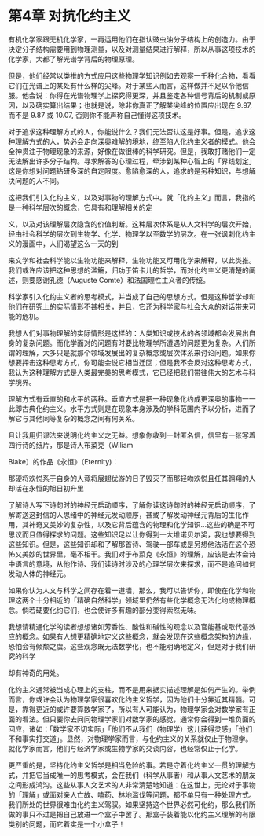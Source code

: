 # 第4章 对抗化约主义

有机化学家跟无机化学家，一再运用他们在指认豉虫油分子结构上的创造力。由于决定分子结构需要用到物理测量，以及对测量结果进行解释，所以从事这项技术的化学家，大都了解光谱学背后的物理原理。

但是，他们经常以类推的方式应用这些物理学知识例如去观察一千种化合物，看看它们在光谱上的某处有什么样的尖峰。对于某些人而言，这样做并不足以令他信服。他会说：你得在光谱物理学上探究得更深，并且鉴定各种信号背后的机制或原因，以及确实算出结果；也就是说，除非你真正了解某尖峰的位置应出现在 9.97, 而不是 9.87 或 10.07, 否则你不能声称自己懂得这项技术。






对于追求这种理解方式的人，你能说什么？我们无法否认这是好事。但是，追求这种理解方式的人，势必会走向深奥难解的境地，终至陷人化约主义者的模式。他会全神贯注于物理现象的来源，好像在做很棒的科学研究。但是，我敢打赌他们一定无法解出许多分子结构。寻求解答的心理过程，牵涉到某种心智上的「界线划定」这是你想对问题钻研多深的自定限度。愈陷愈深的人，追求的是另种知识，与想解决问题的人不同。

这把我们引入化约主义，以及对事物的理解方式中。就「化约主义」而言，我指的是一种科学层次的概念，它具有和理解相关的定

义，以及对该理解层次隐含的价值判断。这种层次体系是从人文科学的层次开始，经由社会科学的层次到生物学、化学、物理学以至数学的层次。在一张讽刺化约主义的漫画中，人们渴望这么一天的到

来文学和社会科学能以生物功能来解释，生物功能又可用化学来解释，以此类推。我们或许应该把这种思想的滥觞，归功于笛卡儿的哲学，而对化约主义更清楚的阐述，则要感谢孔德（Auguste Comte）和法国理性主义者的传统。

科学家引入化约主义者的思考模式，并当成了自己的思想方式。但是这种哲学却和他们在研究上的实际情形不甚相关，并且，它还为科学家与社会大众的对话带来可能的危机。

我想人们对事物理解的实际情形是这样的：人类知识或技术的各领域都会发展出自身的复杂问题。而化学面对的问题有时要比物理学所遭遇的问题更为复杂。人们所谓的理解，大多只是就那个领域发展出的复杂概念或层次体系来讨论问题。如果你想要抨击这种思考方式，你可能会说它相当迁回；但是我不会反对这种思考方式，我认为这种理解方式是人类最完美的思考模式，它已经把我们带往伟大的艺术与科学境界。

理解方式有垂直的和水平的两种。垂直方式是把一种现象化约成更深奥的事物一一此即古典化约主义。水平方式则是在现象本身涉及的学科范围内予以分析，进而了解它与其他同等复杂的概念之间有何关系。

且让我用归谬法来说明化约主义之无益。想象你收到一封匿名信，信里有一张写着四行诗的纸片，那是诗人布菜克（Wiliam

Blake）的作品《永恒》（Eternity)：

那硬将欢悦系于自身的人竟将展翅优游的日子毁灭了而那轻吻欢悦且任其翱翔的人却活在永恒的旭日初升里

了解诗人写下诗句时的神经元启动顺序，了解你读这诗句时的神经元启动顺序，了解寄送这封信的人思绪中的神经元发动顺序，甚或了解发动神经元背后的生化作用，其神奇又美妙的复杂性，以及它背后蕴含的物理和化学知识…这些的确是不可思议而且值得探求的问题。这些知识足以让你得到一大堆诺贝尔奖，我也想要得到这些知识。但是，这些知识却和了解那首诗、驾驶一部车或是另想他法活在这个恐怖又美妙的世界里，毫不相干。我们对于布菜克《永恒》的理解，应该是去体会诗中语言的意境，从他作诗、我们读诗时涉及的心理学层次来探求，而不是追问如何发动人体的神经元。

如果你认为人文与科学之间存在着一道墙，那么，我可以告诉你，即使在化学和物理这两个十分相近的「精确自然科学」领域里仍然有些化学概念无法化约成物理概念。倘若硬要化约它们，也会使许多有趣的部分变得索然无味。

我想请精通化学的读者想想诸如芳香性、酸性和碱性的观念以及官能基或取代基效应的概念。如果有人想更精确地定义这些概念，就会发现在这些概念架构的边缘，恐怕会有倾颓之虞。这些观念既无法数学化，也不能明确地定义，但是对于我们研究的科学

却有神奇的用处。

化约主义通常被当成心理上的支柱，而不是用来据实描述理解是如何产生的。举例而言，你或许会认为物理学家很喜欢化约主义哲学，因为他们十分靠近其精髓。可是，靠得更近的或许要算数学家了，所以有人可能认为，物理学家会对数学家有正面的看法。但只要你去问问物理学家们对数学家的感觉，通常你会得到一堆负面的回应，诸如：「数学家不切实际」「他们不从我们（物理学）这儿获得灵感」「他们不和事实打交道」。显然，对物理学家而言，与化约主义的关系就仅止于物理学。就化学家而言，他们与经济学家或生物学家的交谈内容，也经常仅止于化学。

更严重的是，坚持化约主义哲学是相当危险的事。若是守着化约主义一贯的理解方式，并把它当成唯一的思考模式，会在我们（科学从事者）和从事人文艺术的朋友之间形成鸿沟。这些从事人文艺术的人非常清楚地知道：在这世上，无论对于事物的「理解」或面对亲人亡故、嗑药、林地滥伐等问题，都不单只有一种处理方式。我们所处的世界很难由化约主义驾驭。如果坚持这个世界必然可化约，那么我们所做的事只不过是把自己放进一个盒子中罢了。那盒子装着能以化约主义理解的有限类别的问题，而它着实是一个小盒子！
